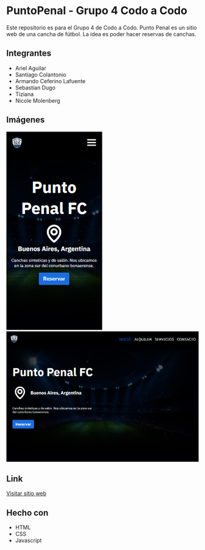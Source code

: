 # PuntoPenal - Grupo 4 Codo a Codo

Este repositorio es para el Grupo 4 de Codo a Codo.
Punto Penal es un sitio web de una cancha de fútbol. La idea es poder hacer reservas de canchas.

## Integrantes

- Ariel Aguilar
- Santiago Colantonio
- Armando Ceferino Lafuente
- Sebastian Dugo
- Tiziana
- Nicole Molenberg

## Imágenes

![](./assets/images/puntopentalmobile.png)
![](./assets/images/puntopenaldesktop.png)

## Link

[Visitar sitio web](https://arielnicolas2021.github.io/PuntoPenal/)

## Hecho con

- HTML
- CSS
- Javascript